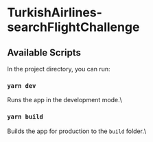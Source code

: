 # TurkishAirlines-searchFlightChallenge

## Available Scripts

In the project directory, you can run:

### `yarn dev`

Runs the app in the development mode.\

### `yarn build`

Builds the app for production to the `build` folder.\
